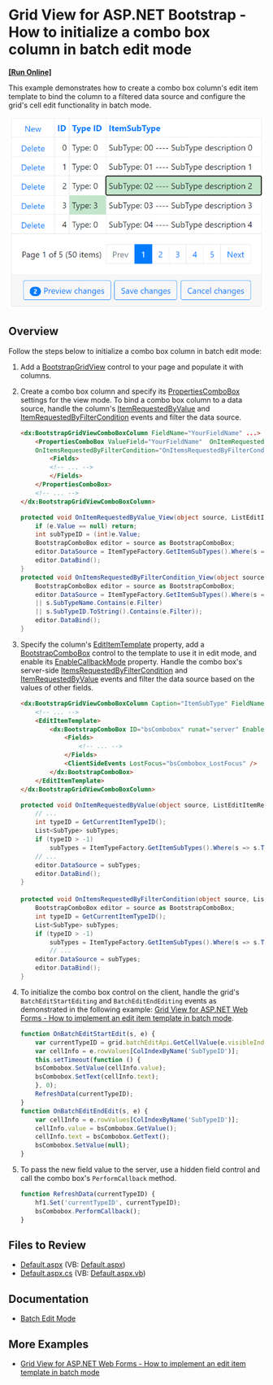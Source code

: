 # Grid View for ASP.NET Bootstrap - How to initialize a combo box column in batch edit mode
<!-- run online -->
**[[Run Online]](https://codecentral.devexpress.com/193504356/)**
<!-- run online end -->

This example demonstrates how to create a combo box column's edit item template to bind the column to a filtered data source and configure the grid's cell edit functionality in batch mode.

![Initialize combo box column](ComboBoxColumn.png)

## Overview

Follow the steps below to initialize a combo box column in batch edit mode:

1. Add a [BootstrapGridView](https://docs.devexpress.com/AspNetBootstrap/DevExpress.Web.Bootstrap.BootstrapGridView) control to your page and populate it with columns.

2. Create a combo box column and specify its [PropertiesComboBox](https://docs.devexpress.com/AspNetBootstrap/DevExpress.Web.Bootstrap.BootstrapGridViewComboBoxColumn.PropertiesComboBox) settings for the view mode. To bind a combo box column to a data source, handle the column's [ItemRequestedByValue](https://docs.devexpress.com/AspNet/DevExpress.Web.ASPxComboBox.ItemRequestedByValue) and [ItemRequestedByFilterCondition](https://docs.devexpress.com/AspNet/DevExpress.Web.ASPxComboBox.ItemsRequestedByFilterCondition) events and filter the data source.

    ```aspx
    <dx:BootstrapGridViewComboBoxColumn FieldName="YourFieldName" ...>
        <PropertiesComboBox ValueField="YourFieldName"	OnItemRequestedByValue="OnItemRequestedByValue_View"
        OnItemsRequestedByFilterCondition="OnItemsRequestedByFilterCondition_View" TextFormatString="{0}|{1}...">
            <Fields>
            <!-- ... -->
            </Fields>
        </PropertiesComboBox>
        <!-- ... -->
    </dx:BootstrapGridViewComboBoxColumn>
    ```

    ```cs
    protected void OnItemRequestedByValue_View(object source, ListEditItemRequestedByValueEventArgs e) {
        if (e.Value == null) return;
        int subTypeID = (int)e.Value;
        BootstrapComboBox editor = source as BootstrapComboBox;
        editor.DataSource = ItemTypeFactory.GetItemSubTypes().Where(s => s.SubTypeID == subTypeID);
        editor.DataBind();
    }
    protected void OnItemsRequestedByFilterCondition_View(object source, ListEditItemsRequestedByFilterConditionEventArgs e) {
        BootstrapComboBox editor = source as BootstrapComboBox;
        editor.DataSource = ItemTypeFactory.GetItemSubTypes().Where(s => s.SubTypeDescription.Contains(e.Filter)
        || s.SubTypeName.Contains(e.Filter)
        || s.SubTypeID.ToString().Contains(e.Filter));
        editor.DataBind();
    }
    ```

3. Specify the column's [EditItemTemplate](https://docs.devexpress.com/AspNet/DevExpress.Web.GridViewDataColumn.EditItemTemplate) property, add a [BootstrapComboBox](https://docs.devexpress.com/AspNetBootstrap/DevExpress.Web.Bootstrap.BootstrapComboBox) control to the template to use it in edit mode, and enable its [EnableCallbackMode]() property. Handle the combo box's server-side [ItemsRequestedByFilterCondition](https://docs.devexpress.com/AspNet/DevExpress.Web.ASPxComboBox.ItemsRequestedByFilterCondition) and [ItemRequestedByValue](https://docs.devexpress.com/AspNet/DevExpress.Web.ASPxComboBox.ItemRequestedByValue) events and filter the data source based on the values of other fields. 

    ```aspx
    <dx:BootstrapGridViewComboBoxColumn Caption="ItemSubType" FieldName="SubTypeID" VisibleIndex="4">
        <!-- ... -->
        <EditItemTemplate>
            <dx:BootstrapComboBox ID="bsCombobox" runat="server" EnableCallbackMode="true" ClientInstanceName="bsCombobox" OnItemRequestedByValue="OnItemRequestedByValue" OnItemsRequestedByFilterCondition="OnItemsRequestedByFilterCondition" ValueField="SubTypeID" TextFormatString="SubTypeID: {0} ---- Desription: {1}">
                <Fields>
                    <!-- ... -->
                </Fields>
                <ClientSideEvents LostFocus="bsCombobox_LostFocus" />
            </dx:BootstrapComboBox>
        </EditItemTemplate>
    </dx:BootstrapGridViewComboBoxColumn>
    ```

    ```cs
    protected void OnItemRequestedByValue(object source, ListEditItemRequestedByValueEventArgs e) {
        // ...
        int typeID = GetCurrentItemTypeID();
        List<SubType> subTypes;
        if (typeID > -1)
            subTypes = ItemTypeFactory.GetItemSubTypes().Where(s => s.TypeID == typeID && s.SubTypeID.ToString() == id).ToList();
        // ...
        editor.DataSource = subTypes;
        editor.DataBind();
    }

    protected void OnItemsRequestedByFilterCondition(object source, ListEditItemsRequestedByFilterConditionEventArgs e) {
        BootstrapComboBox editor = source as BootstrapComboBox;
        int typeID = GetCurrentItemTypeID();
        List<SubType> subTypes;
        if (typeID > -1)
            subTypes = ItemTypeFactory.GetItemSubTypes().Where(s => s.TypeID == typeID && (s.SubTypeDescription.Contains(e.Filter)
            // ...
        editor.DataSource = subTypes;
        editor.DataBind();
    }
    ```

4. To initialize the combo box control on the client, handle the grid's `BatchEditStartEditing` and `BatchEditEndEditing` events as demonstrated in the following example: [Grid View for ASP.NET Web Forms - How to implement an edit item template in batch mode](https://github.com/DevExpress-Examples/asp-net-web-forms-grid-edit-item-template-in-batch-mode).

    ```js
    function OnBatchEditStartEdit(s, e) {
        var currentTypeID = grid.batchEditApi.GetCellValue(e.visibleIndex, 'TypeID');
        var cellInfo = e.rowValues[ColIndexByName('SubTypeID')];
        this.setTimeout(function () {
        bsCombobox.SetValue(cellInfo.value);
        bsCombobox.SetText(cellInfo.text);
        }, 0);
        RefreshData(currentTypeID);
    }
    function OnBatchEditEndEdit(s, e) {
        var cellInfo = e.rowValues[ColIndexByName('SubTypeID')];
        cellInfo.value = bsCombobox.GetValue();
        cellInfo.text = bsCombobox.GetText();
        bsCombobox.SetValue(null);
    }
    ```

5. To pass the new field value to the server, use a hidden field control and call the combo box's `PerformCallback` method.

    ```js
    function RefreshData(currentTypeID) {
        hf1.Set('currentTypeID', currentTypeID);
        bsCombobox.PerformCallback();
    }
    ```

## Files to Review

* [Default.aspx](./CS/WebSite/Default.aspx) (VB: [Default.aspx](./VB/WebSite/Default.aspx))
* [Default.aspx.cs](./CS/WebSite/Default.aspx.cs) (VB: [Default.aspx.vb](./VB/WebSite/Default.aspx.vb))

## Documentation

* [Batch Edit Mode](https://docs.devexpress.com/AspNetBootstrap/118184/grid-view/data-editing/batch-edit-mode)

## More Examples

* [Grid View for ASP.NET Web Forms - How to implement an edit item template in batch mode](https://github.com/DevExpress-Examples/asp-net-web-forms-grid-edit-item-template-in-batch-mode)

